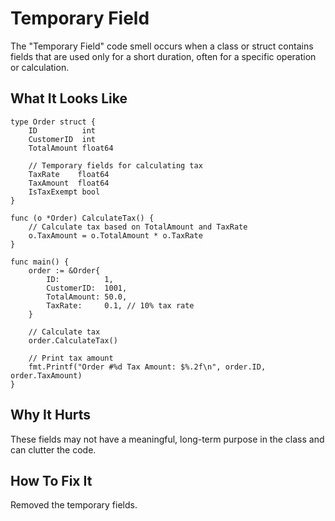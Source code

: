 # Temporary Field

The "Temporary Field" code smell occurs when a class or struct contains fields that are used only for a short duration, often for a specific operation or calculation.

## What It Looks Like

```
type Order struct {
    ID          int
    CustomerID  int
    TotalAmount float64

    // Temporary fields for calculating tax
    TaxRate    float64
    TaxAmount  float64
    IsTaxExempt bool
}

func (o *Order) CalculateTax() {
    // Calculate tax based on TotalAmount and TaxRate
    o.TaxAmount = o.TotalAmount * o.TaxRate
}

func main() {
    order := &Order{
        ID:          1,
        CustomerID:  1001,
        TotalAmount: 50.0,
        TaxRate:     0.1, // 10% tax rate
    }

    // Calculate tax
    order.CalculateTax()

    // Print tax amount
    fmt.Printf("Order #%d Tax Amount: $%.2f\n", order.ID, order.TaxAmount)
}

```

## Why It Hurts

These fields may not have a meaningful, long-term purpose in the class and can clutter the code.

## How To Fix It

Removed the temporary fields.

